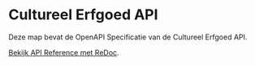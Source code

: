 # Cultureel Erfgoed API

Deze map bevat de OpenAPI Specificatie van de Cultureel Erfgoed API.

[Bekijk API Reference met ReDoc](https://rawgit.com/cultureelerfgoed/API/master/index.html).